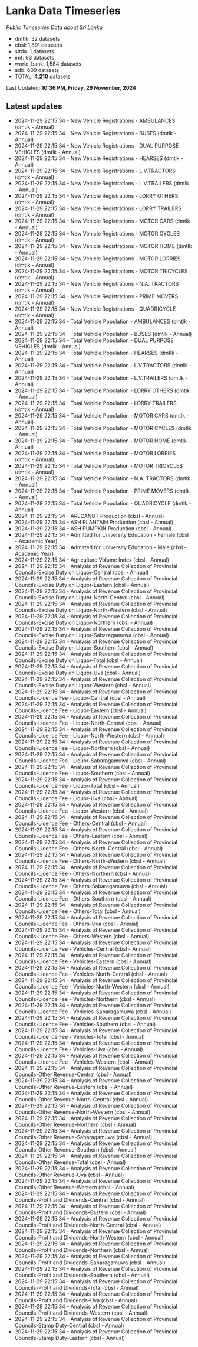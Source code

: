 # Lanka Data Timeseries
*Public Timeseries Data about Sri Lanka*

* dmtlk: 32 datasets
* cbsl: 1,891 datasets
* sltda: 1 datasets
* imf: 93 datasets
* world_bank: 1,584 datasets
* adb: 609 datasets
* TOTAL: **4,210** datasets

Last Updated: **10:36 PM, Friday, 29 November, 2024**

## Latest updates

* 2024-11-29 22:15:34 - New Vehicle Registrations - AMBULANCES (dmtlk - Annual)
* 2024-11-29 22:15:34 - New Vehicle Registrations - BUSES (dmtlk - Annual)
* 2024-11-29 22:15:34 - New Vehicle Registrations - DUAL PURPOSE VEHICLES (dmtlk - Annual)
* 2024-11-29 22:15:34 - New Vehicle Registrations - HEARSES (dmtlk - Annual)
* 2024-11-29 22:15:34 - New Vehicle Registrations - L.V.TRACTORS (dmtlk - Annual)
* 2024-11-29 22:15:34 - New Vehicle Registrations - L.V.TRAILERS (dmtlk - Annual)
* 2024-11-29 22:15:34 - New Vehicle Registrations - LORRY OTHERS (dmtlk - Annual)
* 2024-11-29 22:15:34 - New Vehicle Registrations - LORRY TRAILERS (dmtlk - Annual)
* 2024-11-29 22:15:34 - New Vehicle Registrations - MOTOR CARS (dmtlk - Annual)
* 2024-11-29 22:15:34 - New Vehicle Registrations - MOTOR CYCLES (dmtlk - Annual)
* 2024-11-29 22:15:34 - New Vehicle Registrations - MOTOR HOME (dmtlk - Annual)
* 2024-11-29 22:15:34 - New Vehicle Registrations - MOTOR LORRIES (dmtlk - Annual)
* 2024-11-29 22:15:34 - New Vehicle Registrations - MOTOR TRICYCLES (dmtlk - Annual)
* 2024-11-29 22:15:34 - New Vehicle Registrations - N.A. TRACTORS (dmtlk - Annual)
* 2024-11-29 22:15:34 - New Vehicle Registrations - PRIME MOVERS (dmtlk - Annual)
* 2024-11-29 22:15:34 - New Vehicle Registrations - QUADRICYCLE (dmtlk - Annual)
* 2024-11-29 22:15:34 - Total Vehicle Population - AMBULANCES (dmtlk - Annual)
* 2024-11-29 22:15:34 - Total Vehicle Population - BUSES (dmtlk - Annual)
* 2024-11-29 22:15:34 - Total Vehicle Population - DUAL PURPOSE VEHICLES (dmtlk - Annual)
* 2024-11-29 22:15:34 - Total Vehicle Population - HEARSES (dmtlk - Annual)
* 2024-11-29 22:15:34 - Total Vehicle Population - L.V.TRACTORS (dmtlk - Annual)
* 2024-11-29 22:15:34 - Total Vehicle Population - L.V.TRAILERS (dmtlk - Annual)
* 2024-11-29 22:15:34 - Total Vehicle Population - LORRY OTHERS (dmtlk - Annual)
* 2024-11-29 22:15:34 - Total Vehicle Population - LORRY TRAILERS (dmtlk - Annual)
* 2024-11-29 22:15:34 - Total Vehicle Population - MOTOR CARS (dmtlk - Annual)
* 2024-11-29 22:15:34 - Total Vehicle Population - MOTOR CYCLES (dmtlk - Annual)
* 2024-11-29 22:15:34 - Total Vehicle Population - MOTOR HOME (dmtlk - Annual)
* 2024-11-29 22:15:34 - Total Vehicle Population - MOTOR LORRIES (dmtlk - Annual)
* 2024-11-29 22:15:34 - Total Vehicle Population - MOTOR TRICYCLES (dmtlk - Annual)
* 2024-11-29 22:15:34 - Total Vehicle Population - N.A. TRACTORS (dmtlk - Annual)
* 2024-11-29 22:15:34 - Total Vehicle Population - PRIME MOVERS (dmtlk - Annual)
* 2024-11-29 22:15:34 - Total Vehicle Population - QUADRICYCLE (dmtlk - Annual)
* 2024-11-29 22:15:34 - ARECANUT Production (cbsl - Annual)
* 2024-11-29 22:15:34 - ASH PLANTAIN Production (cbsl - Annual)
* 2024-11-29 22:15:34 - ASH PUMPKIN Production (cbsl - Annual)
* 2024-11-29 22:15:34 - Admitted for University Education - Female (cbsl - Academic Year)
* 2024-11-29 22:15:34 - Admitted for University Education - Male (cbsl - Academic Year)
* 2024-11-29 22:15:34 - Agriculture Volume Index (cbsl - Annual)
* 2024-11-29 22:15:34 - Analysis of Revenue Collection of Provincial Councils-Excise Duty on Liquor-Central (cbsl - Annual)
* 2024-11-29 22:15:34 - Analysis of Revenue Collection of Provincial Councils-Excise Duty on Liquor-Eastern (cbsl - Annual)
* 2024-11-29 22:15:34 - Analysis of Revenue Collection of Provincial Councils-Excise Duty on Liquor-North-Central (cbsl - Annual)
* 2024-11-29 22:15:34 - Analysis of Revenue Collection of Provincial Councils-Excise Duty on Liquor-North-Western (cbsl - Annual)
* 2024-11-29 22:15:34 - Analysis of Revenue Collection of Provincial Councils-Excise Duty on Liquor-Northern (cbsl - Annual)
* 2024-11-29 22:15:34 - Analysis of Revenue Collection of Provincial Councils-Excise Duty on Liquor-Sabaragamuwa (cbsl - Annual)
* 2024-11-29 22:15:34 - Analysis of Revenue Collection of Provincial Councils-Excise Duty on Liquor-Southern (cbsl - Annual)
* 2024-11-29 22:15:34 - Analysis of Revenue Collection of Provincial Councils-Excise Duty on Liquor-Total (cbsl - Annual)
* 2024-11-29 22:15:34 - Analysis of Revenue Collection of Provincial Councils-Excise Duty on Liquor-Uva (cbsl - Annual)
* 2024-11-29 22:15:34 - Analysis of Revenue Collection of Provincial Councils-Excise Duty on Liquor-Western (cbsl - Annual)
* 2024-11-29 22:15:34 - Analysis of Revenue Collection of Provincial Councils-Licence Fee - Liquor-Central (cbsl - Annual)
* 2024-11-29 22:15:34 - Analysis of Revenue Collection of Provincial Councils-Licence Fee - Liquor-Eastern (cbsl - Annual)
* 2024-11-29 22:15:34 - Analysis of Revenue Collection of Provincial Councils-Licence Fee - Liquor-North-Central (cbsl - Annual)
* 2024-11-29 22:15:34 - Analysis of Revenue Collection of Provincial Councils-Licence Fee - Liquor-North-Western (cbsl - Annual)
* 2024-11-29 22:15:34 - Analysis of Revenue Collection of Provincial Councils-Licence Fee - Liquor-Northern (cbsl - Annual)
* 2024-11-29 22:15:34 - Analysis of Revenue Collection of Provincial Councils-Licence Fee - Liquor-Sabaragamuwa (cbsl - Annual)
* 2024-11-29 22:15:34 - Analysis of Revenue Collection of Provincial Councils-Licence Fee - Liquor-Southern (cbsl - Annual)
* 2024-11-29 22:15:34 - Analysis of Revenue Collection of Provincial Councils-Licence Fee - Liquor-Total (cbsl - Annual)
* 2024-11-29 22:15:34 - Analysis of Revenue Collection of Provincial Councils-Licence Fee - Liquor-Uva (cbsl - Annual)
* 2024-11-29 22:15:34 - Analysis of Revenue Collection of Provincial Councils-Licence Fee - Liquor-Western (cbsl - Annual)
* 2024-11-29 22:15:34 - Analysis of Revenue Collection of Provincial Councils-Licence Fee - Others-Central (cbsl - Annual)
* 2024-11-29 22:15:34 - Analysis of Revenue Collection of Provincial Councils-Licence Fee - Others-Eastern (cbsl - Annual)
* 2024-11-29 22:15:34 - Analysis of Revenue Collection of Provincial Councils-Licence Fee - Others-North-Central (cbsl - Annual)
* 2024-11-29 22:15:34 - Analysis of Revenue Collection of Provincial Councils-Licence Fee - Others-North-Western (cbsl - Annual)
* 2024-11-29 22:15:34 - Analysis of Revenue Collection of Provincial Councils-Licence Fee - Others-Northern (cbsl - Annual)
* 2024-11-29 22:15:34 - Analysis of Revenue Collection of Provincial Councils-Licence Fee - Others-Sabaragamuwa (cbsl - Annual)
* 2024-11-29 22:15:34 - Analysis of Revenue Collection of Provincial Councils-Licence Fee - Others-Southern (cbsl - Annual)
* 2024-11-29 22:15:34 - Analysis of Revenue Collection of Provincial Councils-Licence Fee - Others-Total (cbsl - Annual)
* 2024-11-29 22:15:34 - Analysis of Revenue Collection of Provincial Councils-Licence Fee - Others-Uva (cbsl - Annual)
* 2024-11-29 22:15:34 - Analysis of Revenue Collection of Provincial Councils-Licence Fee - Others-Western (cbsl - Annual)
* 2024-11-29 22:15:34 - Analysis of Revenue Collection of Provincial Councils-Licence Fee - Vehicles-Central (cbsl - Annual)
* 2024-11-29 22:15:34 - Analysis of Revenue Collection of Provincial Councils-Licence Fee - Vehicles-Eastern (cbsl - Annual)
* 2024-11-29 22:15:34 - Analysis of Revenue Collection of Provincial Councils-Licence Fee - Vehicles-North-Central (cbsl - Annual)
* 2024-11-29 22:15:34 - Analysis of Revenue Collection of Provincial Councils-Licence Fee - Vehicles-North-Western (cbsl - Annual)
* 2024-11-29 22:15:34 - Analysis of Revenue Collection of Provincial Councils-Licence Fee - Vehicles-Northern (cbsl - Annual)
* 2024-11-29 22:15:34 - Analysis of Revenue Collection of Provincial Councils-Licence Fee - Vehicles-Sabaragamuwa (cbsl - Annual)
* 2024-11-29 22:15:34 - Analysis of Revenue Collection of Provincial Councils-Licence Fee - Vehicles-Southern (cbsl - Annual)
* 2024-11-29 22:15:34 - Analysis of Revenue Collection of Provincial Councils-Licence Fee - Vehicles-Total (cbsl - Annual)
* 2024-11-29 22:15:34 - Analysis of Revenue Collection of Provincial Councils-Licence Fee - Vehicles-Uva (cbsl - Annual)
* 2024-11-29 22:15:34 - Analysis of Revenue Collection of Provincial Councils-Licence Fee - Vehicles-Western (cbsl - Annual)
* 2024-11-29 22:15:34 - Analysis of Revenue Collection of Provincial Councils-Other Revenue-Central (cbsl - Annual)
* 2024-11-29 22:15:34 - Analysis of Revenue Collection of Provincial Councils-Other Revenue-Eastern (cbsl - Annual)
* 2024-11-29 22:15:34 - Analysis of Revenue Collection of Provincial Councils-Other Revenue-North-Central (cbsl - Annual)
* 2024-11-29 22:15:34 - Analysis of Revenue Collection of Provincial Councils-Other Revenue-North-Western (cbsl - Annual)
* 2024-11-29 22:15:34 - Analysis of Revenue Collection of Provincial Councils-Other Revenue-Northern (cbsl - Annual)
* 2024-11-29 22:15:34 - Analysis of Revenue Collection of Provincial Councils-Other Revenue-Sabaragamuwa (cbsl - Annual)
* 2024-11-29 22:15:34 - Analysis of Revenue Collection of Provincial Councils-Other Revenue-Southern (cbsl - Annual)
* 2024-11-29 22:15:34 - Analysis of Revenue Collection of Provincial Councils-Other Revenue-Total (cbsl - Annual)
* 2024-11-29 22:15:34 - Analysis of Revenue Collection of Provincial Councils-Other Revenue-Uva (cbsl - Annual)
* 2024-11-29 22:15:34 - Analysis of Revenue Collection of Provincial Councils-Other Revenue-Western (cbsl - Annual)
* 2024-11-29 22:15:34 - Analysis of Revenue Collection of Provincial Councils-Profit and Dividends-Central (cbsl - Annual)
* 2024-11-29 22:15:34 - Analysis of Revenue Collection of Provincial Councils-Profit and Dividends-Eastern (cbsl - Annual)
* 2024-11-29 22:15:34 - Analysis of Revenue Collection of Provincial Councils-Profit and Dividends-North-Central (cbsl - Annual)
* 2024-11-29 22:15:34 - Analysis of Revenue Collection of Provincial Councils-Profit and Dividends-North-Western (cbsl - Annual)
* 2024-11-29 22:15:34 - Analysis of Revenue Collection of Provincial Councils-Profit and Dividends-Northern (cbsl - Annual)
* 2024-11-29 22:15:34 - Analysis of Revenue Collection of Provincial Councils-Profit and Dividends-Sabaragamuwa (cbsl - Annual)
* 2024-11-29 22:15:34 - Analysis of Revenue Collection of Provincial Councils-Profit and Dividends-Southern (cbsl - Annual)
* 2024-11-29 22:15:34 - Analysis of Revenue Collection of Provincial Councils-Profit and Dividends-Total (cbsl - Annual)
* 2024-11-29 22:15:34 - Analysis of Revenue Collection of Provincial Councils-Profit and Dividends-Uva (cbsl - Annual)
* 2024-11-29 22:15:34 - Analysis of Revenue Collection of Provincial Councils-Profit and Dividends-Western (cbsl - Annual)
* 2024-11-29 22:15:34 - Analysis of Revenue Collection of Provincial Councils-Stamp Duty-Central (cbsl - Annual)
* 2024-11-29 22:15:34 - Analysis of Revenue Collection of Provincial Councils-Stamp Duty-Eastern (cbsl - Annual)